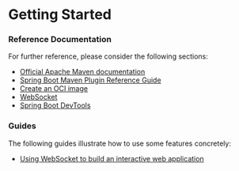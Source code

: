 # Getting Started

### Reference Documentation
For further reference, please consider the following sections:

* [Official Apache Maven documentation](https://maven.apache.org/guides/index.html)
* [Spring Boot Maven Plugin Reference Guide](https://docs.spring.io/spring-boot/docs/2.7.14/maven-plugin/reference/html/)
* [Create an OCI image](https://docs.spring.io/spring-boot/docs/2.7.14/maven-plugin/reference/html/#build-image)
* [WebSocket](https://docs.spring.io/spring-boot/docs/2.7.14/reference/htmlsinge/index.html#messaging.websockets)
* [Spring Boot DevTools](https://docs.spring.io/spring-boot/docs/2.7.14/reference/htmlsinge/index.html#using.devtools)

### Guides
The following guides illustrate how to use some features concretely:

* [Using WebSocket to build an interactive web application](https://spring.io/guides/gs/messaging-stomp-websocket/)

